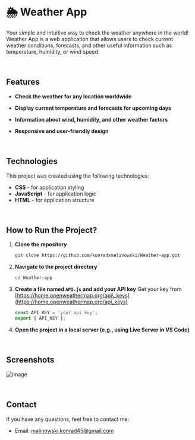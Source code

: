 # 🌦️ Weather App

Your simple and intuitive way to check the weather anywhere in the world! Weather App is a web application that allows users to check current weather conditions, forecasts, and other useful information such as temperature, humidity, or wind speed.

<br>

## Features

- **Check the weather for any location worldwide**
- **Display current temperature and forecasts for upcoming days**
- **Information about wind, humidity, and other weather factors**
- **Responsive and user-friendly design**

  <br>

## Technologies

This project was created using the following technologies:

- **CSS** - for application styling
- **JavaScript** - for application logic
- **HTML** - for application structure

<br>

## How to Run the Project?

1. **Clone the repository**
   ```bash
   git clone https://github.com/konradxmalinowski/Weather-app.git
   ```

2. **Navigate to the project directory**

   ```bash
   cd Weather-app
   ```

3. **Create a file named `API.js` and add your API key**
   Get your key from [https://home.openweathermap.org/api\_keys](https://home.openweathermap.org/api_keys)

   ```js
   const API_KEY = 'your_api_key';
   export { API_KEY };
   ```

4. **Open the project in a local server (e.g., using Live Server in VS Code)**


<br>

## Screenshots
![image](https://github.com/user-attachments/assets/a062729b-4c8d-4029-921f-b23b7547f797)



<br>

## Contact

If you have any questions, feel free to contact me:

- Email: [malinowski.konrad45@gmail.com](malinowski.konrad45@gmail.com)

